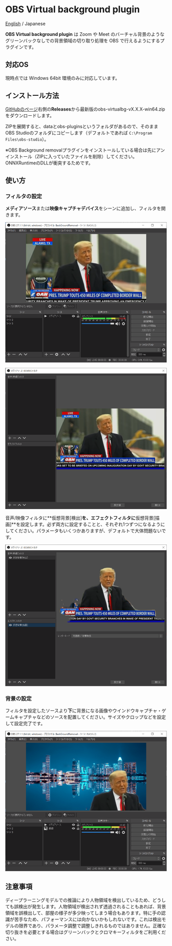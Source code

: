 # OBS Virtual background plugin

[English](README.md) / Japanese

**OBS Virtual background plugin** は Zoom や Meet のバーチャル背景のようなグリーンバックなしでの背景領域の切り取り処理を OBS で行えるようにするプラグインです。

## 対応OS

現時点では Windows 64bit 環境のみに対応しています。

## インストール方法

[GitHubのページ](https://github.com/kounoike/obs-virtualbg)右側の**Releases**から最新版のobs-virtualbg-vX.X.X-win64.zipをダウンロードします。

ZIPを展開すると、dataとobs-pluginsというフォルダがあるので、そのままOBS Studioのフォルダにコピーします（デフォルトであれば `C:\Program Files\obs-studio`）。

※OBS Background removalプラグインをインストールしている場合は先にアンインストール（ZIPに入っていたファイルを削除）してください。ONNXRuntimeのDLLが衝突するためです。


## 使い方

### フィルタの設定

**メディアソース**または**映像キャプチャデバイス**をシーンに追加し、フィルタを開きます。

![](doc/scene_ja.png)

![](doc/filter_ja.png)


音声/映像フィルタに**仮想背景[検出]**を、エフェクトフィルタに**仮想背景[描画]**を設定します。必ず両方に設定することと、それぞれ1つずつになるようにしてください。パラメータもいくつかありますが、デフォルトで大体問題ないです。

![](doc/filter_2_ja.png)

### 背景の設定

フィルタを設定したソースより**下**に背景になる画像やウインドウキャプチャ・ゲームキャプチャなどのソースを配置してください。サイズやクロップなどを設定して設定完了です。

![](doc/scene_2_ja.png)

## 注意事項

ディープラーニングモデルでの推論により人物領域を検出しているため、どうしても誤検出が発生します。人物領域が検出されず透過されることもあれば、背景領域を誤検出して、部屋の様子が多少映ってしまう場合もあります。特に手の認識が苦手なため、パフォーマンスには向かないかもしれないです。これは検出モデルの限界であり、パラメータ調整で調整しきれるものではありません。正確な切り抜きを必要とする場合はグリーンバックとクロマキーフィルタをご利用ください。

